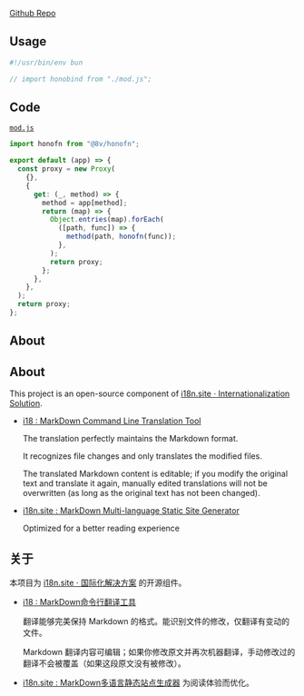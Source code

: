 [Github Repo](https://github.com/i18n-site/deno/tree/dev/honobind)

## Usage

```js
#!/usr/bin/env bun

// import honobind from "./mod.js";
```

## Code

[`mod.js`](./mod.js)

```js
import honofn from "@8v/honofn";

export default (app) => {
  const proxy = new Proxy(
    {},
    {
      get: (_, method) => {
        method = app[method];
        return (map) => {
          Object.entries(map).forEach(
            ([path, func]) => {
              method(path, honofn(func));
            },
          );
          return proxy;
        };
      },
    },
  );
  return proxy;
};
```

## About

## About

This project is an open-source component of
[i18n.site ⋅ Internationalization Solution](https://i18n.site).

- [i18 : MarkDown Command Line Translation Tool](https://i18n.site/i18)

  The translation perfectly maintains the Markdown format.

  It recognizes file changes and only translates the modified files.

  The translated Markdown content is editable; if you modify the original text
  and translate it again, manually edited translations will not be overwritten
  (as long as the original text has not been changed).

- [i18n.site : MarkDown Multi-language Static Site Generator](https://i18n.site/i18n.site)

  Optimized for a better reading experience

## 关于

本项目为 [i18n.site ⋅ 国际化解决方案](https://i18n.site) 的开源组件。

- [i18 : MarkDown命令行翻译工具](https://i18n.site/i18)

  翻译能够完美保持 Markdown 的格式。能识别文件的修改，仅翻译有变动的文件。

  Markdown
  翻译内容可编辑；如果你修改原文并再次机器翻译，手动修改过的翻译不会被覆盖（如果这段原文没有被修改）。

- [i18n.site : MarkDown多语言静态站点生成器](https://i18n.site/i18n.site)
  为阅读体验而优化。

